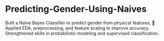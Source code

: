 # Predicting-Gender-Using-Naives
 Built a Naïve Bayes Classifier to predict gender from physical features. 🚀 Applied EDA, preprocessing, and feature scaling to improve accuracy. Strengthened skills in probabilistic modeling and supervised classification.
